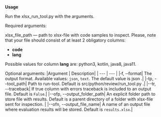 **Usage**

Run the xlsx_run_tool.py with the arguments.

Required arguments:

xlsx_file_path — path to xlsx-file with code samples to inspect.
Please, note that your file should consist of at least 2 obligatory columns:
- **code** 
- **lang** 

Possible values for column **lang** are: python3, kotlin, java8, java11.

Optional arguments:
|Argument | Description|
| --- | --- |
|‑f, ‑‑format| The output format. Available values: `json`, `text`. The default value is json .|
|-tp, --tool_path| Path to run-tool. Default is src/python/review/run_tool.py .|
|--tr, --traceback| If true column with errors traceback is included to an output file. Default is `False`.|
|--ofp, --output_folder_path| An explicit folder path to store file with results. Default is a parent directory of a folder with xlsx-file sent for inspection. |
|--ofn, --output_file_name| A name of an output file where evaluation results will be stored. Default is `results.xlsx`.|
